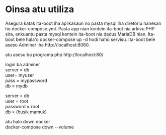 # Oinsa atu utiliza

Asegura katak ita-boot iha aplikasaun no pasta mysql iha diretóriu hanesan ho docker-compose.yml. Pasta app nian kontein ita-boot nia arkivu PHP sira, enkuantu pasta mysql kontein ita-boot nia dadus MariaDB nian.
Ita-boot bele hala'o docker-compose up -d hodi hahú servisu.
Ita-boot bele asesu Adminer iha http://localhost:8080.

atu asesu ba programa php
http://localhost:80/

login ba adminer <br>
server = db <br>
user= myuser <br>
pass = mypassword <br>
db = mydb <br>

server = db <br>
user = root <br>
password = root <br>
db = (husik mamuk) <br>

atu halo down docker <br>
docker-compose down --volume
